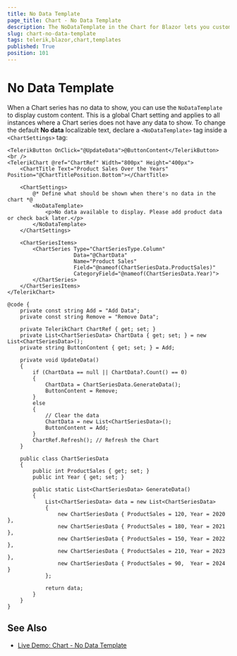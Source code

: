 ```yaml
---
title: No Data Template
page_title: Chart - No Data Template
description: The NoDataTemplate in the Chart for Blazor lets you customize the content displayed when no data is available for any series.
slug: chart-no-data-template
tags: telerik,blazor,chart,templates
published: True
position: 101
---
```



# No Data Template

When a Chart series has no data to show, you can use the `NoDataTemplate` to display custom content. This is a global Chart setting and applies to all instances where a Chart series does not have any data to show. To change the default **No data** localizable text, declare a `<NoDataTemplate>` tag inside a `<ChartSettings>` tag:

````CSHTML
<TelerikButton OnClick="@UpdateData">@ButtonContent</TelerikButton>
<br />
<TelerikChart @ref="ChartRef" Width="800px" Height="400px">
    <ChartTitle Text="Product Sales Over the Years" Position="@ChartTitlePosition.Bottom"></ChartTitle>

    <ChartSettings>
        @* Define what should be shown when there's no data in the chart *@
        <NoDataTemplate>
            <p>No data available to display. Please add product data or check back later.</p>
        </NoDataTemplate>
    </ChartSettings>

    <ChartSeriesItems>
        <ChartSeries Type="ChartSeriesType.Column"
                     Data="@ChartData"
                     Name="Product Sales"
                     Field="@nameof(ChartSeriesData.ProductSales)"
                     CategoryField="@nameof(ChartSeriesData.Year)">
        </ChartSeries>
    </ChartSeriesItems>
</TelerikChart>

@code {
    private const string Add = "Add Data";
    private const string Remove = "Remove Data";

    private TelerikChart ChartRef { get; set; }
    private List<ChartSeriesData> ChartData { get; set; } = new List<ChartSeriesData>();
    private string ButtonContent { get; set; } = Add;

    private void UpdateData()
    {
        if (ChartData == null || ChartData?.Count() == 0)
        {
            ChartData = ChartSeriesData.GenerateData();
            ButtonContent = Remove;
        }
        else
        {
            // Clear the data
            ChartData = new List<ChartSeriesData>();
            ButtonContent = Add;
        }
        ChartRef.Refresh(); // Refresh the Chart
    }

    public class ChartSeriesData
    {
        public int ProductSales { get; set; }
        public int Year { get; set; }

        public static List<ChartSeriesData> GenerateData()
        {
            List<ChartSeriesData> data = new List<ChartSeriesData>
            {
                new ChartSeriesData { ProductSales = 120, Year = 2020 },
                new ChartSeriesData { ProductSales = 180, Year = 2021 },
                new ChartSeriesData { ProductSales = 150, Year = 2022 },
                new ChartSeriesData { ProductSales = 210, Year = 2023 },
                new ChartSeriesData { ProductSales = 90,  Year = 2024 }
            };

            return data;
        }
    }
}
````

## See Also

 * [Live Demo: Chart - No Data Template](https://demos.telerik.com/blazor-ui/chart/no-data-template)

